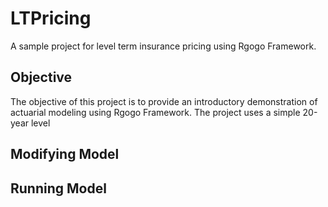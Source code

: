 # LTPricing
A sample project for level term insurance pricing using Rgogo Framework.

## Objective

The objective of this project is to provide an introductory demonstration of actuarial modeling using Rgogo Framework.  The project uses a simple 20-year level 

## Modifying Model


## Running Model
